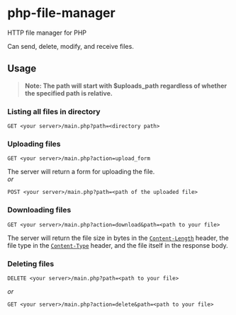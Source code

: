 # php-file-manager
HTTP file manager for PHP

Can send, delete, modify, and receive files.

## Usage
> **Note: The path will start with $uploads_path regardless of whether the specified path is relative.**
### Listing all files in directory
```
GET <your server>/main.php?path=<directory path>
```
### Uploading files
```
GET <your server>/main.php?action=upload_form
```
The server will return a form for uploading the file.<br/>
*or*
```
POST <your server>/main.php?path=<path of the uploaded file>
```
### Downloading files
```
GET <your server>/main.php?action=download&path=<path to your file>
```
The server will return the file size in bytes in the [`Content-Length`](https://developer.mozilla.org/en-US/docs/Web/HTTP/Headers/Content-Length) header, the file type in the [`Content-Type`](https://developer.mozilla.org/en-US/docs/Web/HTTP/Headers/Content-Type) header, and the file itself in the response body.
### Deleting files
```
DELETE <your server>/main.php?path=<path to your file>
```
*or*
```
GET <your server>/main.php?action=delete&path=<path to your file>